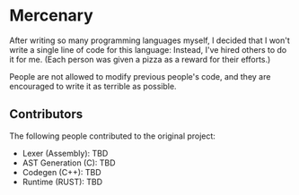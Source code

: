 # Mercenary

After writing so many programming languages myself, I decided that I won't write a single line of code for this language: Instead, I've hired others to do it for me. (Each person was given a pizza as a reward for their efforts.)

People are not allowed to modify previous people's code, and they are encouraged to write it as terrible as possible.

## Contributors
The following people contributed to the original project:

- Lexer (Assembly): TBD
- AST Generation (C): TBD
- Codegen (C++): TBD
- Runtime (RUST): TBD


